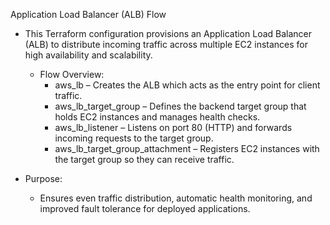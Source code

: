 Application Load Balancer (ALB) Flow
- This Terraform configuration provisions an Application Load Balancer (ALB) to distribute incoming traffic across multiple EC2 instances for high availability and scalability.

   - Flow Overview:
     - aws_lb – Creates the ALB which acts as the entry point for client traffic.
     - aws_lb_target_group – Defines the backend target group that holds EC2 instances and manages health checks.
     - aws_lb_listener – Listens on port 80 (HTTP) and forwards incoming requests to the target group.
     - aws_lb_target_group_attachment – Registers EC2 instances with the target group so they can receive traffic.

- Purpose:
  - Ensures even traffic distribution, automatic health monitoring, and improved fault tolerance for deployed applications.

